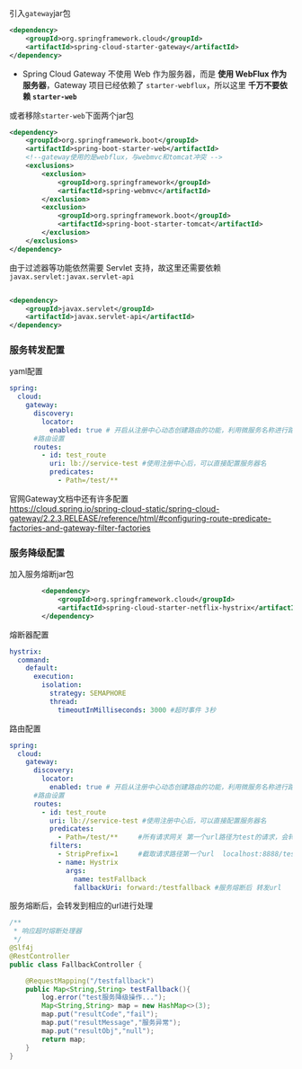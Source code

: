 引入`gateway`jar包

```xml
<dependency>
    <groupId>org.springframework.cloud</groupId>
    <artifactId>spring-cloud-starter-gateway</artifactId>
</dependency>

```



- Spring Cloud Gateway 不使用 Web 作为服务器，而是 **使用 WebFlux 作为服务器**，Gateway 项目已经依赖了 `starter-webflux`，所以这里 **千万不要依赖 `starter-web`**



或者移除`starter-web`下面两个jar包

```xml
<dependency>
	<groupId>org.springframework.boot</groupId>
    <artifactId>spring-boot-starter-web</artifactId>
    <!--gateway使用的是webflux，与webmvc和tomcat冲突 -->
    <exclusions>
        <exclusion>
            <groupId>org.springframework</groupId>
            <artifactId>spring-webmvc</artifactId>
        </exclusion>
        <exclusion>
            <groupId>org.springframework.boot</groupId>
            <artifactId>spring-boot-starter-tomcat</artifactId>
        </exclusion>
	</exclusions>
</dependency>
```



由于过滤器等功能依然需要 Servlet 支持，故这里还需要依赖 `javax.servlet:javax.servlet-api`

```xml

<dependency>
    <groupId>javax.servlet</groupId>
    <artifactId>javax.servlet-api</artifactId>
</dependency>
```



### 服务转发配置

yaml配置

```yaml
spring:
  cloud:
    gateway:
      discovery:
        locator:
          enabled: true # 开启从注册中心动态创建路由的功能，利用微服务名称进行路由
      #路由设置
      routes:
        - id: test_route
          uri: lb://service-test #使用注册中心后，可以直接配置服务器名
          predicates:
            - Path=/test/**
```



官网Gateway文档中还有许多配置	
	https://cloud.spring.io/spring-cloud-static/spring-cloud-gateway/2.2.3.RELEASE/reference/html/#configuring-route-predicate-factories-and-gateway-filter-factories



### 服务降级配置



加入服务熔断jar包

```xml
        <dependency>
            <groupId>org.springframework.cloud</groupId>
            <artifactId>spring-cloud-starter-netflix-hystrix</artifactId>
        </dependency>
```

熔断器配置

```yaml
hystrix:
  command:
    default:
      execution:
        isolation:
          strategy: SEMAPHORE
          thread:
            timeoutInMilliseconds: 3000 #超时事件 3秒
```

路由配置

```yaml
spring:
  cloud:
    gateway:
      discovery:
        locator:
          enabled: true # 开启从注册中心动态创建路由的功能，利用微服务名称进行路由
      #路由设置
      routes:
        - id: test_route
          uri: lb://service-test #使用注册中心后，可以直接配置服务器名
          predicates:
            - Path=/test/**		#所有请求网关 第一个url路径为test的请求，会转发到 service-test 这个服务上
          filters:
            - StripPrefix=1		#截取请求路径第一个url  localhost:8888/test/hello
            - name: Hystrix
              args:
                name: testFallback
                fallbackUri: forward:/testfallback #服务熔断后 转发url
```

服务熔断后，会转发到相应的url进行处理

```java
/**
 * 响应超时熔断处理器
 */
@Slf4j
@RestController
public class FallbackController {

    @RequestMapping("/testfallback")
    public Map<String,String> testFallback(){
        log.error("test服务降级操作...");
        Map<String,String> map = new HashMap<>(3);
        map.put("resultCode","fail");
        map.put("resultMessage","服务异常");
        map.put("resultObj","null");
        return map;
    }
}
```


